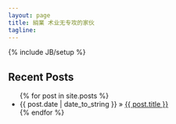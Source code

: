 ```yaml
---
layout: page
title: 綃業 术业无专攻的家伙
tagline: 
---
```

{% include JB/setup %}
    
## Recent Posts

<ul class="posts">
  {% for post in site.posts %}
    <li>
      <span>{{ post.date | date_to_string }}</span> &raquo; <a href="{{ BASE_PATH }}{{ post.url }}">{{ post.title }}</a>
    </li>
  {% endfor %}
</ul>



